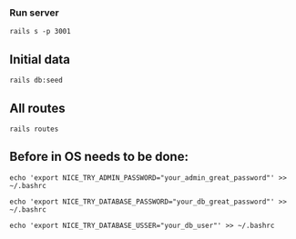 ### Run server

    rails s -p 3001

## Initial data

    rails db:seed

## All routes

    rails routes

## Before in OS needs to be done:

    echo 'export NICE_TRY_ADMIN_PASSWORD="your_admin_great_password"' >> ~/.bashrc

    echo 'export NICE_TRY_DATABASE_PASSWORD="your_db_great_password"' >> ~/.bashrc

    echo 'export NICE_TRY_DATABASE_USSER="your_db_user"' >> ~/.bashrc
